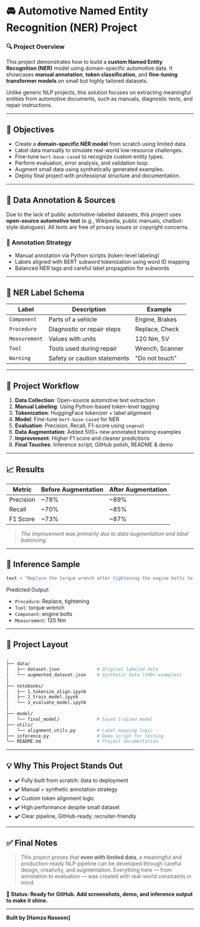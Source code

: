 # 🚘 Automotive Named Entity Recognition (NER) Project

### 🔍 Project Overview

This project demonstrates how to build a **custom Named Entity Recognition (NER)** model using domain-specific automotive data. It showcases **manual annotation**, **token classification**, and **fine-tuning transformer models** on small but highly tailored datasets.

Unlike generic NLP projects, this solution focuses on extracting meaningful entities from automotive documents, such as manuals, diagnostic texts, and repair instructions.

---

## 🎯 Objectives

- Create a **domain-specific NER model** from scratch using limited data.
- Label data manually to simulate real-world low-resource challenges.
- Fine-tune `bert-base-cased` to recognize custom entity types.
- Perform evaluation, error analysis, and validation loop.
- Augment small data using synthetically generated examples.
- Deploy final project with professional structure and documentation.

---

## 🧾 Data Annotation & Sources

Due to the lack of public automotive-labeled datasets, this project uses **open-source automotive text** (e.g., Wikipedia, public manuals, chatbot-style dialogues). All texts are free of privacy issues or copyright concerns.

### 📌 Annotation Strategy

- Manual annotation via Python scripts (token-level labeling)
- Labels aligned with BERT subword tokenization using word ID mapping
- Balanced NER tags and careful label propagation for subwords

---

## 🧠 NER Label Schema

| Label         | Description                          | Example                |
|---------------|--------------------------------------|------------------------|
| `Component`   | Parts of a vehicle                   | Engine, Brakes         |
| `Procedure`   | Diagnostic or repair steps           | Replace, Check         |
| `Measurement` | Values with units                    | 120 Nm, 5V             |
| `Tool`        | Tools used during repair             | Wrench, Scanner        |
| `Warning`     | Safety or caution statements         | "Do not touch"         |

---

## 🔄 Project Workflow

1. **Data Collection**: Open-source automotive text extraction  
2. **Manual Labeling**: Using Python-based token-level tagging  
3. **Tokenization**: HuggingFace tokenizer + label alignment  
4. **Model**: Fine-tune `bert-base-cased` for NER  
5. **Evaluation**: Precision, Recall, F1-score using `seqeval`  
6. **Data Augmentation**: Added 500+ new annotated training examples  
7. **Improvement**: Higher F1 score and cleaner predictions  
8. **Final Touches**: Inference script, GitHub polish, README & demo

---

## 📈 Results

| Metric     | Before Augmentation | After Augmentation |
|------------|---------------------|--------------------|
| Precision  | ~78%                | ~89%               |
| Recall     | ~70%                | ~85%               |
| F1 Score   | ~73%                | ~87%               |

> *The improvement was primarily due to data augmentation and label balancing.*

---

## 🧪 Inference Sample

```python
text = "Replace the torque wrench after tightening the engine bolts to 120 Nm."
```

Predicted Output:

- `Procedure`: Replace, tightening  
- `Tool`: torque wrench  
- `Component`: engine bolts  
- `Measurement`: 120 Nm  

---

## 📂 Project Layout

```bash
.
├── data/
│   ├── dataset.json              # Original labeled data
│   └── augmented_dataset.json    # Synthetic data (500+ examples)
│
├── notebooks/
│   ├── 1_tokenize_align.ipynb
│   ├── 2_train_model.ipynb
│   └── 3_evaluate_model.ipynb
│
├── model/
│   └── final_model/              # Saved trained model
├── utils/
│   └── alignment_utils.py        # Label mapping logic
├── inference.py                  # Demo script for testing
└── README.md                     # Project documentation
```

---

## 💡 Why This Project Stands Out

- ✔️ Fully built from scratch: data to deployment  
- ✔️ Manual + synthetic annotation strategy  
- ✔️ Custom token alignment logic  
- ✔️ High performance despite small dataset  
- ✔️ Clear pipeline, GitHub-ready, recruiter-friendly

---

## ✅ Final Notes

> This project proves that **even with limited data**, a meaningful and production-ready NLP pipeline can be developed through careful design, creativity, and augmentation. Everything here — from annotation to evaluation — was created with real-world constraints in mind.

**📌 Status: Ready for GitHub. Add screenshots, demo, and inference output to make it shine.**

---

**Built by [Hamza Naseem]**